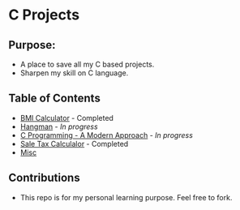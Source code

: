 # C Projects

## Purpose:
 - A place to save all my C based projects.
 - Sharpen my skill on C language.

## Table of Contents
* [BMI Calculator](./bmi_calculator) - Completed
* [Hangman](./hangman) - *In progress*
* [C Programming - A Modern Approach](./c_modern) - *In progress*
* [Sale Tax Calculalor](./sale_tax_calculator) - Completed
* [Misc](./misc)

## Contributions
- This repo is for my personal learning purpose. Feel free to fork.